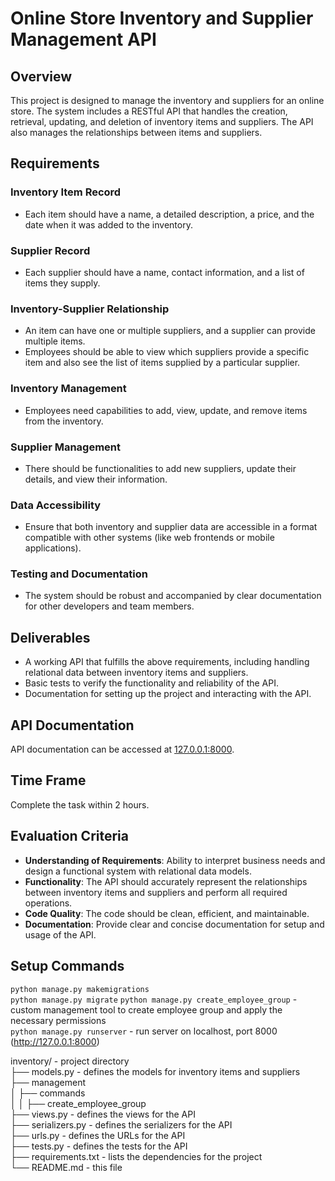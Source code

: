 # Online Store Inventory and Supplier Management API

## Overview

This project is designed to manage the inventory and suppliers for an online store. The system includes a RESTful API that handles the creation, retrieval, updating, and deletion of inventory items and suppliers. The API also manages the relationships between items and suppliers.

## Requirements

### Inventory Item Record
- Each item should have a name, a detailed description, a price, and the date when it was added to the inventory.

### Supplier Record
- Each supplier should have a name, contact information, and a list of items they supply.

### Inventory-Supplier Relationship
- An item can have one or multiple suppliers, and a supplier can provide multiple items.
- Employees should be able to view which suppliers provide a specific item and also see the list of items supplied by a particular supplier.

### Inventory Management
- Employees need capabilities to add, view, update, and remove items from the inventory.

### Supplier Management
- There should be functionalities to add new suppliers, update their details, and view their information.

### Data Accessibility
- Ensure that both inventory and supplier data are accessible in a format compatible with other systems (like web frontends or mobile applications).

### Testing and Documentation
- The system should be robust and accompanied by clear documentation for other developers and team members.

## Deliverables
- A working API that fulfills the above requirements, including handling relational data between inventory items and suppliers.
- Basic tests to verify the functionality and reliability of the API.
- Documentation for setting up the project and interacting with the API.

## API Documentation
API documentation can be accessed at [127.0.0.1:8000](http://127.0.0.1:8000/).

## Time Frame
Complete the task within 2 hours.

## Evaluation Criteria
- **Understanding of Requirements**: Ability to interpret business needs and design a functional system with relational data models.
- **Functionality**: The API should accurately represent the relationships between inventory items and suppliers and perform all required operations.
- **Code Quality**: The code should be clean, efficient, and maintainable.
- **Documentation**: Provide clear and concise documentation for setup and usage of the API.

## Setup Commands

```python manage.py makemigrations```  
```python manage.py migrate```
```python manage.py create_employee_group``` - custom management tool to create employee group and apply the necessary permissions  
```python manage.py runserver``` - run server on localhost, port 8000 (http://127.0.0.1:8000)  

inventory/ - project directory  
  ├── models.py - defines the models for inventory items and suppliers  
  ├── management  
  │   ├── commands  
  │   │   ├── create_employee_group  
  ├── views.py - defines the views for the API  
  ├── serializers.py - defines the serializers for the API  
  ├── urls.py - defines the URLs for the API  
  ├── tests.py - defines the tests for the API  
  ├── requirements.txt - lists the dependencies for the project   
  └── README.md - this file  

